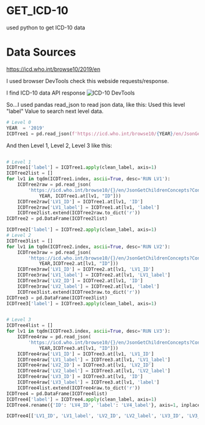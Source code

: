 # GET_ICD-10
used python to get ICD-10 data

# Data Sources
https://icd.who.int/browse10/2019/en

I used browser DevTools check this webside requests/response.

I find ICD-10 data API response
![ICD-10 DevTools](https://imgur.com/dAnnA9K.png)

So...I used pandas read_json to read json data, like this:
Used this level "label" Value to search next level data.

```python
# Level 0
YEAR  = '2019'
ICDTree1 = pd.read_json(f'https://icd.who.int/browse10/{YEAR}/en/JsonGetRootConcepts?useHtml=false')

```

And then Level 1, Level 2, Level 3 like this:
```python

# Level 1
ICDTree1['label'] = ICDTree1.apply(clean_label, axis=1)
ICDTree2list = []
for lv1 in tqdm(ICDTree1.index, ascii=True, desc='RUN LV1'):
    ICDTree2raw = pd.read_json(
        'https://icd.who.int/browse10/{}/en/JsonGetChildrenConcepts?ConceptId={}&useHtml=false&showAdoptedChildren=true'.format(
            YEAR, ICDTree1.at[lv1, "ID"]))
    ICDTree2raw['LV1_ID'] = ICDTree1.at[lv1, 'ID']
    ICDTree2raw['LV1_label'] = ICDTree1.at[lv1, 'label']
    ICDTree2list.extend(ICDTree2raw.to_dict('r'))
ICDTree2 = pd.DataFrame(ICDTree2list)

ICDTree2['label'] = ICDTree2.apply(clean_label, axis=1)
# Level 2
ICDTree3list = []
for lv1 in tqdm(ICDTree2.index, ascii=True, desc='RUN LV2'):
    ICDTree3raw = pd.read_json(
        'https://icd.who.int/browse10/{}/en/JsonGetChildrenConcepts?ConceptId={}&useHtml=false&showAdoptedChildren=true'.format(
            YEAR,ICDTree2.at[lv1, "ID"]))
    ICDTree3raw['LV1_ID'] = ICDTree2.at[lv1, 'LV1_ID']
    ICDTree3raw['LV1_label'] = ICDTree2.at[lv1, 'LV1_label']
    ICDTree3raw['LV2_ID'] = ICDTree2.at[lv1, 'ID']
    ICDTree3raw['LV2_label'] = ICDTree2.at[lv1, 'label']
    ICDTree3list.extend(ICDTree3raw.to_dict('r'))
ICDTree3 = pd.DataFrame(ICDTree3list)
ICDTree3['label'] = ICDTree3.apply(clean_label, axis=1)


# Level 3
ICDTree4list = []
for lv1 in tqdm(ICDTree3.index, ascii=True, desc='RUN LV3'):
    ICDTree4raw = pd.read_json(
        'https://icd.who.int/browse10/{}/en/JsonGetChildrenConcepts?ConceptId={}&useHtml=false&showAdoptedChildren=true'.format(
            YEAR,ICDTree3.at[lv1, "ID"]))
    ICDTree4raw['LV1_ID'] = ICDTree3.at[lv1, 'LV1_ID']
    ICDTree4raw['LV1_label'] = ICDTree3.at[lv1, 'LV1_label']
    ICDTree4raw['LV2_ID'] = ICDTree3.at[lv1, 'LV2_ID']
    ICDTree4raw['LV2_label'] = ICDTree3.at[lv1, 'LV2_label']
    ICDTree4raw['LV3_ID'] = ICDTree3.at[lv1, 'ID']
    ICDTree4raw['LV3_label'] = ICDTree3.at[lv1, 'label']
    ICDTree4list.extend(ICDTree4raw.to_dict('r'))
ICDTree4 = pd.DataFrame(ICDTree4list)
ICDTree4['label'] = ICDTree4.apply(clean_label, axis=1)
ICDTree4.rename({'ID': 'LV4_ID', 'label': 'LV4_label'}, axis=1, inplace=True)

ICDTree4[['LV1_ID', 'LV1_label', 'LV2_ID', 'LV2_label', 'LV3_ID', 'LV3_label', 'LV4_ID', 'LV4_label']]
```
